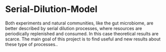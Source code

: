 # Serial-Dilution-Model
Both experiments and natural communities, like the gut microbiome, are better described by serial dilution processes, where resources are periodically replenished and consumed. In this case theoretical results are scarce. The main goal of this project is to find useful and new results about these type of processes..
